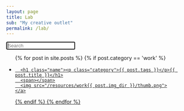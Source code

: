 ```yaml
---
layout: page
title: Lab
sub: "My creative outlet"
permalink: /lab/
---
```

<div id="users">
  <input class="search" placeholder="Search" autofocus/>

<ul class="list work">
  {% for post in site.posts %}
  {% if post.category == 'work' %}
  <li>
    <a class="post-link" href="{{ post.url | prepend: site.baseurl }}">

      <h1 class="name"><p class="category">{{ post.tags }}</p>{{ post.title }}</h1>
      <span></span>
      <img src="/resources/work{{ post.img_dir }}/thumb.png">
    </a>
  </li>
  {% endif %}
  {% endfor %}
</ul>

</div>
